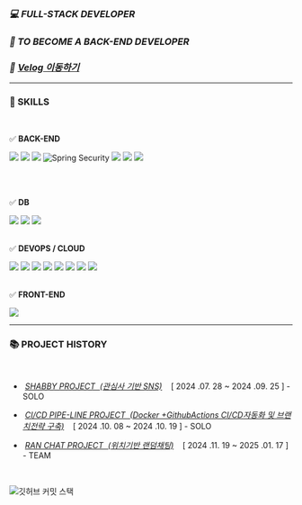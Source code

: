 ### *💻 FULL-STACK DEVELOPER* 



### ***🚀 TO BECOME A BACK-END DEVELOPER***

### ***🚀  <a href="https://velog.io/@agida0413/posts">Velog 이동하기 </a>***

---


### 🔧 SKILLS


<br>

   ✅ **BACK-END** 
    <div>
       <span><img src="https://img.shields.io/badge/java-007396?style=for-the-badge&logo=OpenJDK&logoColor=white"></span>
       <span><img src="https://img.shields.io/badge/Spring-6DB33F?style=for-the-badge&logo=Spring&logoColor=white"></span> 
       <span><img src="https://img.shields.io/badge/springboot-6DB33F?style=for-the-badge&logo=springboot&logoColor=white"></span> 
      ![Spring Security](https://img.shields.io/badge/Spring%20Security-6DB33F?style=for-the-badge&logo=Spring%20Security&logoColor=white)
       <span> <img src="https://img.shields.io/badge/MyBatis-DC382D?style=for-the-badge&logo=mybatis&logoColor=white"></span>
        <span><img src="https://img.shields.io/badge/JWT-black?style=for-the-badge&logo=JSON%20web%20tokens"></span> 
        <span><img src="https://img.shields.io/badge/WEBSOCKET-black?style=for-the-badge&logo=rocket&logoColor=#D33847"></span>
     </div>

<br>






 




<br>


   ✅ **DB**

   <div>  <span><img src="https://img.shields.io/badge/MySQL-4479A1?style=for-the-badge&logo=MySQL&logoColor=white"></span>
       <span>  <img src="https://img.shields.io/badge/oracle-F80000?style=for-the-badge&logo=oracle&logoColor=white"> </span> 
    <span>   <img src="https://img.shields.io/badge/Redis-DC382D?style=for-the-badge&logo=Redis&logoColor=white">  </span> 
  
   </div>



<br>

   
   ✅ **DEVOPS / CLOUD**

   <div>
       <span><img src="https://img.shields.io/badge/Amazon%20EC2-FF9900?style=for-the-badge&logo=Amazon%20EC2&logoColor=white"></span>
         <span><img src="https://img.shields.io/badge/Amazon%20S3-569A31?style=for-the-badge&logo=Amazon%20S3&logoColor=white"></span> 
         <span><img src="https://img.shields.io/badge/Amazon_RDS-527FFF?style=for-the-badge&logo=amazonaws&logoColor=white"></span> 
      <span> <img src="https://img.shields.io/badge/Elastic%20Beanstalk-4B8BBE?style=for-the-badge&logo=Amazon%20AWS&logoColor=white"></span> 
        <span> <img src="https://img.shields.io/badge/Docker-2496ED?style=for-the-badge&logo=Docker&logoColor=white"/></span> 
            <span> <img src="https://img.shields.io/badge/GitHub Actions-2088FF?style=for-the-badge&logo=GitHub Actions&logoColor=white"/></span> 
      <span> <img src="https://img.shields.io/badge/ElastiCache-blue?style=for-the-badge&logo=amazonelasticache&logoColor=#C925D1"> </span>
             <span><img src="https://img.shields.io/badge/nginx-%23009639.svg?style=for-the-badge&logo=nginx&logoColor=white"/></span>
  
   </div>




<br>

   ✅ **FRONT-END**

   <div>  <span><img src="https://img.shields.io/badge/vuejs-%2335495e.svg?style=for-the-badge&logo=vuedotjs&logoColor=%234FC08D"></span>  
 
 </div>   


   ---


   
### 📚 PROJECT HISTORY 



<br>


-  &nbsp;*<a href="https://github.com/agida0413/ShabbyProject">SHABBY PROJECT &nbsp;(관심사 기반 SNS)</a>*  &nbsp;&nbsp;  [ 2024 .07. 28 ~ 2024 .09. 25 ] - SOLO
  
-  &nbsp;*<a href="https://github.com/agida0413/CI-CD-Pipeline-Project">CI/CD PIPE-LINE PROJECT &nbsp;(Docker +GithubActions CI/CD자동화 및 브랜치전략 구축)</a>*  &nbsp;&nbsp;  [ 2024 .10. 08 ~ 2024 .10. 19 ] - SOLO

-  &nbsp;*<a href="https://github.com/agida0413/Rand_Chat_Project">RAN CHAT PROJECT &nbsp;(위치기반 랜덤채팅)</a>*  &nbsp;&nbsp;  [ 2024 .11. 19 ~ 2025 .01. 17 ] - TEAM






<br>







![깃허브 커밋 스택](https://streak-stats.demolab.com?user=agida0413&theme=transparent&locale=ko)
